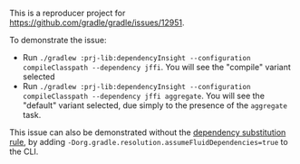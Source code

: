 This is a reproducer project for https://github.com/gradle/gradle/issues/12951.

To demonstrate the issue:
- Run `./gradlew :prj-lib:dependencyInsight --configuration compileClasspath --dependency jffi`. You will see the "compile" variant selected
- Run `./gradlew :prj-lib:dependencyInsight --configuration compileClasspath --dependency jffi aggregate`. You will see the "default" variant selected, due simply to the presence of the `aggregate` task.

This issue can also be demonstrated without the [dependency substitution rule](https://github.com/bigdaz/issue-incorrect-variant/blob/master/prj-resolve/build.gradle#L5-L8), by adding `-Dorg.gradle.resolution.assumeFluidDependencies=true` to the CLI.
